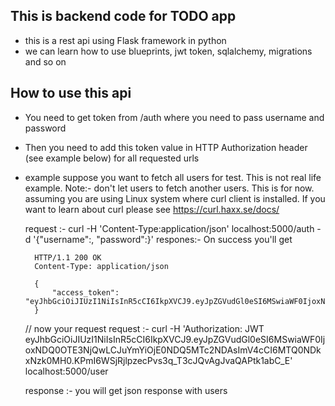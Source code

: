## This is backend code for TODO app

- this is a rest api using Flask framework in python
- we can learn how to use blueprints, jwt token, sqlalchemy, migrations and so on


## How to use this api
- You need to get token from /auth where you need to pass username and password
- Then you need to add this token value in HTTP Authorization header (see example below)
  for all requested urls
- example
    suppose you want to fetch all users for test. This is not real life example.
    Note:- don't let users to fetch another users. This is for now.
    assuming you are using Linux system where curl client is installed. 
    If you want to learn about curl please see https://curl.haxx.se/docs/

    request :- curl -H 'Content-Type:application/json' localhost:5000/auth -d '{"username":<yourvalue>, "password":<secret>}'
    respones:- 
    On success you'll get
    
        HTTP/1.1 200 OK
        Content-Type: application/json

        {
            "access_token": "eyJhbGciOiJIUzI1NiIsInR5cCI6IkpXVCJ9.eyJpZGVudGl0eSI6MSwiaWF0IjoxNDQ0OTE3NjQwLCJuYmYiOjE0NDQ5MTc2NDAsImV4cCI6MTQ0NDkxNzk0MH0.KPmI6WSjRjlpzecPvs3q_T3cJQvAgJvaQAPtk1abC_E"
        }

    // now your request 
    request :- curl -H 'Authorization: JWT eyJhbGciOiJIUzI1NiIsInR5cCI6IkpXVCJ9.eyJpZGVudGl0eSI6MSwiaWF0IjoxNDQ0OTE3NjQwLCJuYmYiOjE0NDQ5MTc2NDAsImV4cCI6MTQ0NDkxNzk0MH0.KPmI6WSjRjlpzecPvs3q_T3cJQvAgJvaQAPtk1abC_E' localhost:5000/user

    response :- you will get json response with users